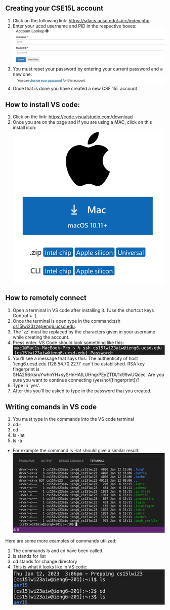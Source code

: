 ## Creating your CSE15L account

1) Click on the following link: https://sdacs.ucsd.edu/~icc/index.php
2) Enter your ucsd username and PID in the respective boxes: ![Image](Screenshot_acount.png)
3) You must reset your password by entering your current password and a new one: ![Image](create_new_account.png)
4) Once that is done you have created a new CSE 15L account

## How to install VS code:
1) Click on the link: https://code.visualstudio.com/download
2) Once you are on the page and if you are using a MAC, click on this install icon: ![Image](apple_install.png)

## How to remotely connect
1) Open a terminal in VS code after installing it. (Use the shortcut keys Control + `). 
2) Once the terminal is open type in the command:ssh cs15lwi23zz@ieng6.ucsd.edu. 
3) The 'zz' must be replaced by the characters given in your username while creating the account.
4) Press enter. VS Code should look something like this: ![Image](ssh.png) 
5) You'll see a message that says this: The authenticity of host 'ieng6.ucsd.edu (128.54.70.227)' can't be established.
RSA key fingerprint is SHA256:ksruYwhnYH+sySHnHAtLUHngrPEyZTDl/1x99wUQcec.
Are you sure you want to continue connecting (yes/no/[fingerprint])? 
6) Type in 'yes'.
7) After this you'll be asked to type in the password that you created. 

## Writing comands in VS code

1) You must type in the commands into the VS code terminal
2) cd~
3) cd
4) ls -lat
5) ls -a 
* For example the command ls -lat should give a similar result: ![Image](commands.png)

Here are some more examples of commands utilized: 
1) The commands ls and cd have been called. 
2) ls stands for list
3) cd stands for change directory
4) This is what it looks like in VS code: ![Image](ls_and_cd.png)



